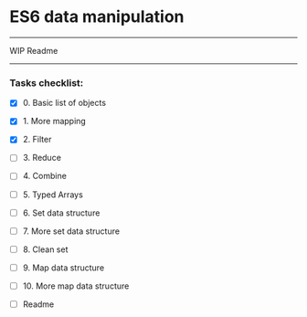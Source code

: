 # ES6 data manipulation

---

[//]: # ("TODO")
WIP Readme

---

### Tasks checklist:
[//]: # ("​" comes before every number because otherwise, the
numbers will be formatted like "i, ii, iii, iv, etc." instead
of "1, 2, 3, 4, etc.". "​" is a zero-width space)
- [X] ​0. Basic list of objects
- [X] ​1. More mapping
- [X] ​2. Filter
- [ ] ​3. Reduce
- [ ] ​4. Combine
- [ ] ​5. Typed Arrays
- [ ] ​6. Set data structure
- [ ] ​7. More set data structure
- [ ] ​8. Clean set
- [ ] ​9. Map data structure
- [ ] ​10. More map data structure

- [ ] Readme
